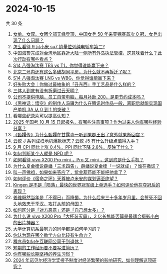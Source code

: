 # 2024-10-15

共 30 条

<!-- BEGIN ZHIHUVIDEO -->
<!-- 最后更新时间 Tue Oct 15 2024 00:13:45 GMT+0800 (China Standard Time) -->
1. [女单、女双、女团全部无缘登顶，中国女乒 50 年来亚锦赛首次 0 冠，女乒出现了什么问题？](https://www.zhihu.com/question/856317982)
1. [怎么看待 9 月小米 su7 销量位列纯电轿车第二?](https://www.zhihu.com/question/847858318)
1. [中国海警完成对台湾地区靠近大陆一侧所有外岛执法管控，这意味着什么？此次行动有哪些看点？](https://www.zhihu.com/question/869645483)
1. [S14 八强淘汰赛 TES vs T1，你觉得谁能赢下来？](https://www.zhihu.com/question/888923832)
1. [北京二环内还有这么多破胡同平房，为什么就不再拆迁了呢？](https://www.zhihu.com/question/792415578)
1. [S14 八强淘汰赛 LNG vs WBG，你觉得谁能赢下来？](https://www.zhihu.com/question/878137632)
1. [好失败大会｜你做过最抽象的「丑东西」手工艺品是什么样的？](https://www.zhihu.com/question/808201753)
1. [三体人到底有没有折磨过云天明？](https://www.zhihu.com/question/459076670)
1. [公司不提供电脑，员工自带电脑，每月补助 200，是更节约成本吗？](https://www.zhihu.com/question/397229660)
1. [《黑神话：悟空》的制作人冯骥为什么在腾讯时作品一般，离职后就能实现国产单机 3A 从 0 到 1 的突破？](https://www.zhihu.com/question/805176390)
1. [看哪些纪录片可以提高认知？](https://www.zhihu.com/question/599621146)
1. [2025 年国考 10 月 15 日起报名，有哪些注意事项？作为过来人你有哪些经验分享？](https://www.zhihu.com/question/869791412)
1. [《甄嬛传》为什么甄嬛在甘露寺一听到果郡王出了意外就果断回宫？](https://www.zhihu.com/question/808873687)
1. [云鲸 J 系列成扫地机爆款标志？云鲸 J5 有什么升级点值得入手？](https://www.zhihu.com/question/868510154)
1. [9 月 CPI 同比上涨 0.4%，PPI 同比下降 2.8%，反映了什么？](https://www.zhihu.com/question/849942601)
1. [如何判断某个人就是 NPD 呢？](https://www.zhihu.com/question/655780908)
1. [如何看待 vivo X200 Pro mini ，Pro 又 mini ，这到底是什么手机？](https://www.zhihu.com/question/885947487)
1. [为什么夏金桂说薛蟠「三求四告」，薛蟠说夏金桂「一说就成」？谁在撒谎？](https://www.zhihu.com/question/707487028)
1. [叫一声佛祖，如果如来答应了，紫金葫芦能不能把他拿了？](https://www.zhihu.com/question/666822997)
1. [如何评价《宿命之环》天尊被卢米安的谋划逼至绝望？](https://www.zhihu.com/question/851562897)
1. [Kingen 是不是「陨落」最快的世界冠军级上单选手？如何评价他在夺冠后的表现？](https://www.zhihu.com/question/861151983)
1. [姜维既然当年是「不得已」而降蜀，为什么后来三十多年岁月里，会誓死不回头地效忠于季汉、攻打从前的母国？](https://www.zhihu.com/question/366707164)
1. [如何区分是「对方恶意」还是「自己想太多」？](https://www.zhihu.com/question/666830350)
1. [为什么说 vivo X200 Pro「大杯装灭霸」，2 亿长焦能否算是最适合摄影小白的出片神器？](https://www.zhihu.com/question/886388005)
1. [大学计算机系最努力的同学都是如何学习的？](https://www.zhihu.com/question/270352528)
1. [你认为现在哪个数学方向比较有生命力？](https://www.zhihu.com/question/430153175)
1. [程序员如何在互联网公司干到退休？](https://www.zhihu.com/question/673838129)
1. [短期的工作经历要不要写进简历？](https://www.zhihu.com/question/660376489)
1. [你有哪些长期坚持的养生习惯？](https://www.zhihu.com/question/490609326)
1. [2024 年诺贝尔经济学奖授予制度对经济繁荣的影响研究，如何理解这项研究？](https://www.zhihu.com/question/869536726)
<!-- END ZHIHUVIDEO -->
